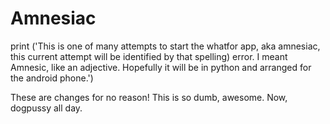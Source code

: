 # Amnesiac
print ('This is one of many attempts to start the whatfor app, aka amnesiac, this current attempt will be identified by that spelling) error. I meant Amnesic, like an adjective. Hopefully it will be in python and arranged for the android phone.')

These are changes for no reason! This is so dumb, awesome.
Now, dogpussy all day.

